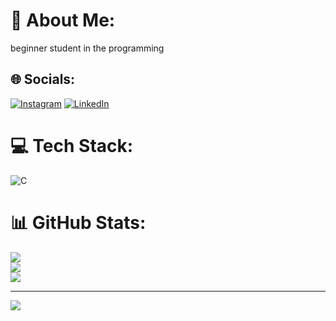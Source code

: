 # 💫 About Me:
beginner student in the programming <br>


## 🌐 Socials:
[![Instagram](https://img.shields.io/badge/Instagram-%23E4405F.svg?logo=Instagram&logoColor=white)](https://www.instagram.com/deyvy_anthony/) [![LinkedIn](https://img.shields.io/badge/LinkedIn-%230077B5.svg?logo=linkedin&logoColor=white)](https://linkedin.com/in/https://www.linkedin.com/in/deyvygomes/) 

# 💻 Tech Stack:
![C](https://img.shields.io/badge/c-%2300599C.svg?style=for-the-badge&logo=c&logoColor=white)
# 📊 GitHub Stats:
![](https://github-readme-stats.vercel.app/api?username=Deyvy-beep&theme=gotham&hide_border=false&include_all_commits=false&count_private=false)<br/>
![](https://github-readme-streak-stats.herokuapp.com/?user=Deyvy-beep&theme=gotham&hide_border=false)<br/>
![](https://github-readme-stats.vercel.app/api/top-langs/?username=Deyvy-beep&theme=gotham&hide_border=false&include_all_commits=false&count_private=false&layout=compact)

---
[![](https://visitcount.itsvg.in/api?id=Deyvy-beep&icon=0&color=0)](https://visitcount.itsvg.in)

<!-- Proudly created with GPRM ( https://gprm.itsvg.in ) -->
